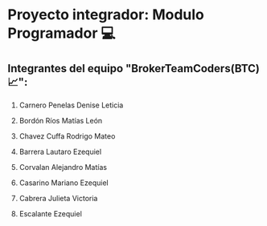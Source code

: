 # Proyecto integrador: Modulo Programador 💻

## Integrantes del equipo "BrokerTeamCoders(BTC)📈":
1. Carnero Penelas Denise Leticia

2. Bordón Ríos Matías León

3. Chavez Cuffa Rodrigo Mateo

4. Barrera Lautaro Ezequiel

5. Corvalan Alejandro Matías

6. Casarino Mariano Ezequiel

7. Cabrera Julieta Victoria

8. Escalante Ezequiel
